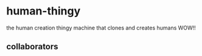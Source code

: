 # human-thingy
the human creation thingy machine that clones and creates humans WOW!!
## collaborators
